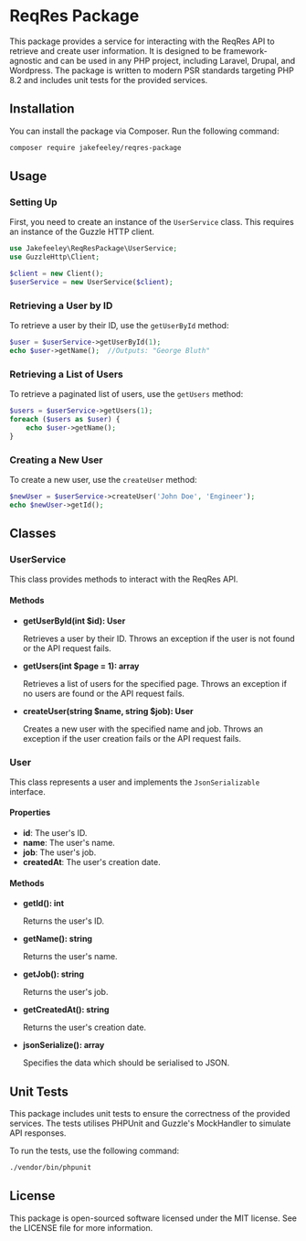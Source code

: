 # ReqRes Package

This package provides a service for interacting with the ReqRes API to retrieve and create user information. It is designed to be framework-agnostic and can be used in any PHP project, including Laravel, Drupal, and Wordpress. The package is written to modern PSR standards targeting PHP 8.2 and includes unit tests for the provided services.

## Installation

You can install the package via Composer. Run the following command:

```bash
composer require jakefeeley/reqres-package
```

## Usage

### Setting Up

First, you need to create an instance of the `UserService` class. This requires an instance of the Guzzle HTTP client.

```php
use Jakefeeley\ReqResPackage\UserService;
use GuzzleHttp\Client;

$client = new Client();
$userService = new UserService($client);
```

### Retrieving a User by ID

To retrieve a user by their ID, use the `getUserById` method:

```php
$user = $userService->getUserById(1);
echo $user->getName();  //Outputs: "George Bluth"
```

### Retrieving a List of Users

To retrieve a paginated list of users, use the `getUsers` method:

```php
$users = $userService->getUsers(1);
foreach ($users as $user) {
    echo $user->getName();
}
```

### Creating a New User

To create a new user, use the `createUser` method:

```php
$newUser = $userService->createUser('John Doe', 'Engineer');
echo $newUser->getId();
```

## Classes

### UserService

This class provides methods to interact with the ReqRes API.

#### Methods

- **getUserById(int $id): User**

  Retrieves a user by their ID. Throws an exception if the user is not found or the API request fails.

- **getUsers(int $page = 1): array**

  Retrieves a list of users for the specified page. Throws an exception if no users are found or the API request fails.

- **createUser(string $name, string $job): User**

  Creates a new user with the specified name and job. Throws an exception if the user creation fails or the API request fails.

### User

This class represents a user and implements the `JsonSerializable` interface.

#### Properties

- **id**: The user's ID.
- **name**: The user's name.
- **job**: The user's job.
- **createdAt**: The user's creation date.

#### Methods

- **getId(): int**

  Returns the user's ID.

- **getName(): string**

  Returns the user's name.

- **getJob(): string**

  Returns the user's job.

- **getCreatedAt(): string**

  Returns the user's creation date.

- **jsonSerialize(): array**

  Specifies the data which should be serialised to JSON.

## Unit Tests

This package includes unit tests to ensure the correctness of the provided services. The tests utilises PHPUnit and Guzzle's MockHandler to simulate API responses.

To run the tests, use the following command:

```bash
./vendor/bin/phpunit
```

## License

This package is open-sourced software licensed under the MIT license. See the LICENSE file for more information.
